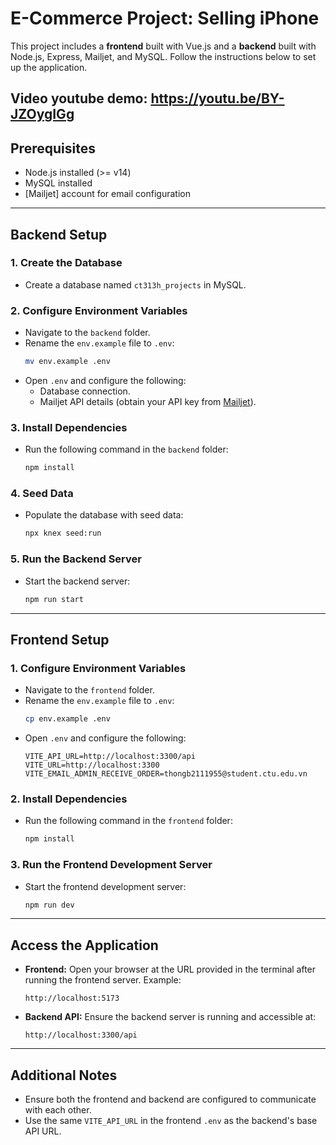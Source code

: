 # **E-Commerce Project: Selling iPhone**

This project includes a **frontend** built with Vue.js and a **backend** built with Node.js, Express, Mailjet, and MySQL. Follow the instructions below to set up the application.

Video youtube demo: https://youtu.be/BY-JZOygIGg
---

## **Prerequisites**
- Node.js installed (>= v14)
- MySQL installed
- [Mailjet] account for email configuration

---

## **Backend Setup**

### 1. **Create the Database**
- Create a database named `ct313h_projects` in MySQL.

### 2. **Configure Environment Variables**
- Navigate to the `backend` folder.
- Rename the `env.example` file to `.env`:
  ```bash
  mv env.example .env
  
- Open `.env` and configure the following:
  - Database connection.
  - Mailjet API details (obtain your API key from [Mailjet](https://Mailjet.com/)).

### 3. **Install Dependencies**
- Run the following command in the `backend` folder:
  ```bash
  npm install


### 4. **Seed Data**
- Populate the database with seed data:
  ```bash
  npx knex seed:run
  ```

### 5. **Run the Backend Server**
- Start the backend server:
  ```bash
  npm run start
  ```

---

## **Frontend Setup**

### 1. **Configure Environment Variables**
- Navigate to the `frontend` folder.
- Rename the `env.example` file to `.env`:
  ```bash
  cp env.example .env
  ```
- Open `.env` and configure the following:
  ```env
  VITE_API_URL=http://localhost:3300/api
  VITE_URL=http://localhost:3300
  VITE_EMAIL_ADMIN_RECEIVE_ORDER=thongb2111955@student.ctu.edu.vn
  ```

### 2. **Install Dependencies**
- Run the following command in the `frontend` folder:
  ```bash
  npm install
  ```

### 3. **Run the Frontend Development Server**
- Start the frontend development server:
  ```bash
  npm run dev
  ```

---

## **Access the Application**

- **Frontend:** Open your browser at the URL provided in the terminal after running the frontend server. Example:
  ```
  http://localhost:5173
  ```
- **Backend API:** Ensure the backend server is running and accessible at:
  ```
  http://localhost:3300/api
  ```

---

## **Additional Notes**
- Ensure both the frontend and backend are configured to communicate with each other.
- Use the same `VITE_API_URL` in the frontend `.env` as the backend's base API URL.


